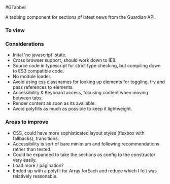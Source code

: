 #GTabber

A tabbing component for sections of latest news from the Guardian API.

### To view

### Considerations

- Inital 'no javascript' state.
- Cross browser support, should work down to IE8.
- Source code in typescript for strict type checking, but compiling down to ES3 compatible code.
- No module loader.
- Avoid using css classnames for looking up elements for toggling, try and pass references to elements.
- Accessibility & Keyboard access, focusing content when moving between tabs.
- Render content as soon as its available.
- Avoid polyfills as much as possible to keep it lightweight.

### Areas to improve

- CSS, could have more sophisticated layout styles (flexbox with fallbacks), transitions.
- Accessibility is sort of bare minimium and following recommendations rather than tested.
- Could be expanded to take the sections as config to the constructor very easily.
- Load more / pagination?
- Ended up with a polyfil for Array forEach and reduce which I felt was relatively reasonable.